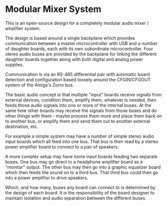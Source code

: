 Modular Mixer System
====================

This is an open-source design for a completely modular audio mixer /
amplifier system.

The design is based around a single backplane which provides communication
between a master microcontroller with USB and a number of daughter boards,
each with its own subordinate microcontroller. Four stereo audio buses are
provided by the backplane for linking the different daughter boards together
along with both digital and analog power supplies.

Communication is via an RS-485 differential pair with automatic board
detection and configuration based loosely around the CFGIN/CFGOUT system
of the Amiga's Zorro bus.

The basic audio concept is that multiple "input" boards receive signals
from external devices, condition them, amplify them, whatever is needed, then
feeds those audio signals into one or more of the internal buses. At the same
time other boards may receive the signals from those buses and do other things
with them - maybe process them more and place them back on to another bus, or
amplify them and send them out to another external destination, etc.

For example a simple system may have a number of simple stereo audio
input boards which all feed into one bus. That bus is then read by a stereo
power amplifier board to connect to a pair of speakers.

A more complex setup may have some input boards feeding two separate buses.
One bus may go direct to a headphone amplifier board as a "monitor" output.
The other bus may then go into a graphic equalizer board which then feeds the
sound on to a third bus. That third bus could then go into a power amplifier
to drive speakers.

Which, and how many, buses any board can connect to is determined by the
design of each board. It is the responsibility of the board designer to
maintain isolation and audio separation between the different buses.
